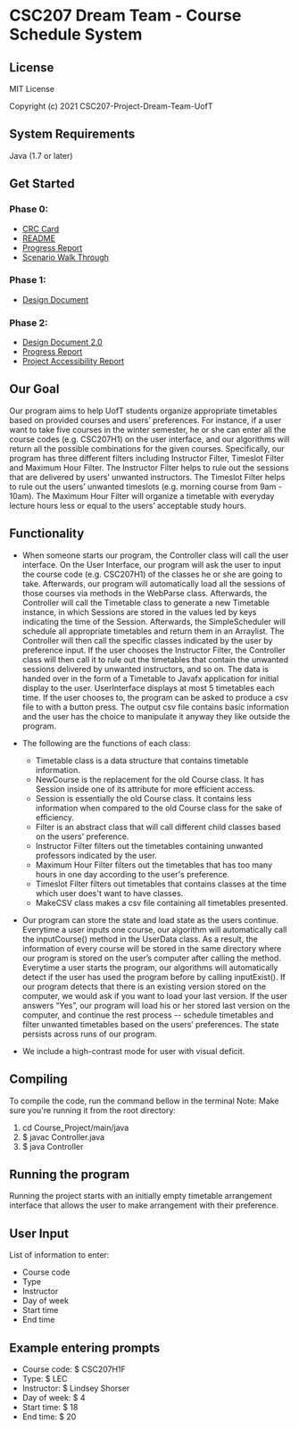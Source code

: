 # CSC207 Dream Team - Course Schedule System

## License

MIT License

Copyright (c) 2021 CSC207-Project-Dream-Team-UofT

## System Requirements

Java (1.7 or later)

## Get Started

### Phase 0:

- [CRC Card](../Phase%200/CRC%20Card)
- [README](../Phase%200/README.md)
- [Progress Report](../Phase%200/Report%20Files%20(.md)/Progress_Report.md)
- [Scenario Walk Through](../Phase%200/Report%20Files%20(.md)/Scenario_Walk_Through.md)

### Phase 1:

- [Design Document](../Phase%201/Design%20Document.md)

### Phase 2:

- [Design Document 2.0](Design_Document_phase_2.md)
- [Progress Report](Progress%20Report.md)
- [Project Accessibility Report](Project%20Accessibility%20Report.md)

## Our Goal

Our program aims to help UofT students organize appropriate timetables based on provided courses and users’ preferences.
For instance, if a user want to take five courses in the winter semester, he or she can enter all the course codes (e.g.
CSC207H1) on the user interface, and our algorithms will return all the possible combinations for the given courses.
Specifically, our program has three different filters including Instructor Filter, Timeslot Filter and Maximum Hour
Filter. The Instructor Filter helps to rule out the sessions that are delivered by users’ unwanted instructors. The
Timeslot Filter helps to rule out the users’ unwanted timeslots (e.g. morning course from 9am - 10am). The Maximum Hour
Filter will organize a timetable with everyday lecture hours less or equal to the users’ acceptable study hours.

## Functionality

- When someone starts our program, the Controller class will call the user interface. On the User Interface, our program
  will ask the user to input the course code (e.g. CSC207H1) of the classes he or she are going to take. Afterwards, our
  program will automatically load all the sessions of those courses via methods in the WebParse class. Afterwards, the
  Controller will call the Timetable class to generate a new Timetable instance, in which Sessions are stored in the
  values led by keys indicating the time of the Session. Afterwards, the SimpleScheduler will schedule all appropriate
  timetables and return them in an Arraylist. The Controller will then call the specific classes indicated by the user
  by preference input. If the user chooses the Instructor Filter, the Controller class will then call it to rule out the
  timetables that contain the unwanted sessions delivered by unwanted instructors, and so on. The data is handed over in
  the form of a Timetable to Javafx application for initial display to the user. UserInterface displays at most 5
  timetables each time. If the user chooses to, the program can be asked to produce a csv file to with a button press.
  The output csv file contains basic information and the user has the choice to manipulate it anyway they like outside
  the program.


- The following are the functions of each class:
    - Timetable class is a data structure that contains timetable information.
    - NewCourse is the replacement for the old Course class. It has Session inside one of its attribute for more
      efficient access.
    - Session is essentially the old Course class. It contains less information when compared to the old Course class
      for the sake of efficiency.
    - Filter is an abstract class that will call different child classes based on the users' preference.
    - Instructor Filter filters out the timetables containing unwanted professors indicated by the user.
    - Maximum Hour Filter filters out the timetables that has too many hours in one day according to the user's
      preference.
    - Timeslot Filter filters out timetables that contains classes at the time which user does't want to have classes.
    - MakeCSV class makes a csv file containing all timetables presented.


- Our program can store the state and load state as the users continue. Everytime a user inputs one course, our
  algorithm will automatically call the inputCourse() method in the UserData class. As a result, the information of
  every course will be stored in the same directory where our program is stored on the user’s computer after calling the
  method. Everytime a user starts the program, our algorithms will automatically detect if the user has used the program
  before by calling inputExist(). If our program detects that there is an existing version stored on the computer, we
  would ask if you want to load your last version. If the user answers “Yes”, our program will load his or her stored
  last version on the computer, and continue the rest process -- schedule timetables and filter unwanted timetables
  based on the users’ preferences. The state persists across runs of our program.


- We include a high-contrast mode for user with visual deficit.

## Compiling

To compile the code, run the command bellow in the terminal Note: Make sure you're running it from the root directory:

1. cd Course_Project/main/java
2. $ javac Controller.java
3. $ java Controller

## Running the program

Running the project starts with an initially empty timetable arrangement interface that allows the user to make
arrangement with their preference.

## User Input

List of information to enter:

* Course code
* Type
* Instructor
* Day of week
* Start time
* End time

## Example entering prompts

* Course code:  $ CSC207H1F
* Type: $ LEC
* Instructor: $ Lindsey Shorser
* Day of week: $ 4
* Start time: $ 18
* End time: $ 20



